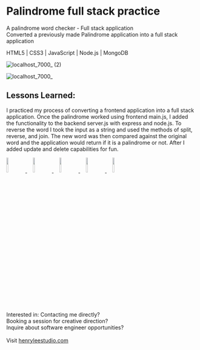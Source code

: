 # Palindrome full stack practice
A palindrome word checker - Full stack application
<br>Converted a previously made Palindrome application into a full stack application

HTML5 | CSS3 | JavaScript | Node.js | MongoDB

 ![localhost_7000_ (2)](https://user-images.githubusercontent.com/101936420/172071191-ea845328-3afb-42d2-aa85-9429a258da90.png)

![localhost_7000_](https://user-images.githubusercontent.com/101936420/172071195-9441ec4f-c7ba-4692-926e-5be35d481149.png)


## Lessons Learned: 
I practiced my process of converting a frontend application into a full stack application. Once the palindrome worked using frontend main.js, I added the functionality to the backend server.js with express and node.js. To reverse the word I took the input as a string and used the methods of split, reverse, and join. The new word was then compared against the original word and the application would return if it is a palindrome or not. After I added update and delete capabilities for fun. 

<p align="left">
  <a href="https://henrylee.studio/" target="_blank">
    <img src="https://user-images.githubusercontent.com/101936420/172000054-7df36c23-7223-488f-8ecd-9f6bb4a79ff4.png" width="10%"/>
  </a>
&nbsp&nbsp&nbsp
  <a href="https://www.linkedin.com/in/henry-lee-studio/" target="_blank">
    <img src="https://user-images.githubusercontent.com/101936420/172000064-68bffe39-7735-44bf-8b9e-5228913c5eed.png" width="10%"/>
  </a>
&nbsp&nbsp&nbsp
  <a href="https://twitter.com/henryleestudio" target="_blank">
    <img src="https://user-images.githubusercontent.com/101936420/172000066-76823694-4946-4c18-9b6c-866c9428a49c.png" width="10%"/>
  </a>
&nbsp&nbsp&nbsp
  <a href="https://angel.co/u/henry-lee-studio" target="_blank">
      <img src="https://user-images.githubusercontent.com/101936420/172000074-c75d3108-337c-4756-8a45-f05912613242.png" width="10%"/>
  </a>
&nbsp&nbsp&nbsp
  <a href="https://docs.google.com/document/d/11bE3jL_fGmSpUj5IAVL7uvYC7NxaE7yJhx3ftZXw0As/edit" target="_blank">
      <img src="https://user-images.githubusercontent.com/101936420/172000081-20e4d8e7-7785-4e19-94a9-4be5cf40506c.png" width="10%"/>
  </a>
  </p>

<section margin-left:50px;>
Interested in:
Contacting me directly? <br>
Booking a session for creative direction? <br>
Inquire about software engineer opportunities? <br>
<br>
Visit <a href = "https://henrylee.studio/">henryleestudio.com</a>
</section>
